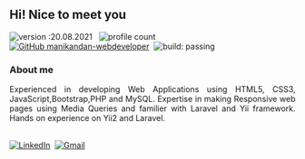 ## Hi! Nice to meet you
  
![version :20.08.2021](https://img.shields.io/badge/version-20.08.2021-informational) &nbsp;
![profile count](https://komarev.com/ghpvc/?username=manikandan-webdeveloper&color=red)&nbsp;
[![GitHub manikandan-webdeveloper](https://img.shields.io/github/followers/manikandan-webdeveloper?label=follow&style=social)](https://github.com/manikandan-webdeveloper)&nbsp;
![build: passing](https://img.shields.io/badge/build-passing-success)

### About me

<p align="justify">Experienced in developing Web Applications using HTML5, CSS3, JavaScript,Bootstrap,PHP and MySQL. Expertise in making Responsive web pages using Media Queries and familier with Laravel and Yii framework. Hands on experience on Yii2 and Laravel.</p>

<br>
<a href="https://www.linkedin.com/in/manikandan-webdeveloper/"><img src="https://img.shields.io/badge/linkedin-%230077B5.svg?&style=for-the-badge&logo=linkedin&logoColor=white" alt="LinkedIn" /></a>&nbsp;
<a href="mailto:gmanikandan845@gmail.com?subject=I Like Your GitHub Profile"><img src="https://img.shields.io/badge/gmail-%23D14836.svg?&style=for-the-badge&logo=gmail&logoColor=white" alt="Gmail"/></a>&nbsp;
